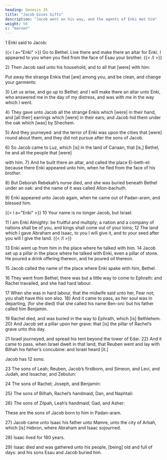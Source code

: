 ```yaml
---
heading: Genesis 35
title: "Jacob Gives Gifts"
description: "Jacob went on his way, and the agents of Enki met him"
weight: 50
c: "maroon"
---
```



1 Enki said to Jacob:

{{< l a="Enki" >}}
Go to Bethel. Live there and make there an altar for Enki. I appeared to you when you fled from the face of Esau your brother. 
{{< /l >}}


2} Then Jacob said unto his household, and to all that [were] with him:

Put away the strange Enkis that [are] among you, and be clean, and change your garments: 

3} Let us arise, and go up to Bethel; and I will make there an altar unto Enki, who answered me in the day of my distress, and was with me in the way which I went. 

4} They gave unto Jacob all the strange Enkis which [were] in their hand, and [all their] earrings which [were] in their ears; and Jacob hid them under the oak which [was] by Shechem.

5} And they journeyed: and the terror of Enki was upon the cities that [were] round
about them, and they did not pursue after the sons of Jacob.

6} So Jacob came to Luz, which [is] in the land of Canaan, that [is,] Bethel, he and all the people that [were]

with him. 7} And he built there an altar, and called the place El-beth-el: because there Enki appeared unto him,
when he fled from the face of his brother. 

8} But Deborah Rebekah’s nurse died, and she was buried beneath Bethel under an oak: and the name of it was called Allon-bachuth.

9} Enki appeared unto Jacob again, when he came out of Padan-aram, and blessed him.


{{< l a="Enki" >}}
10 Your name is no longer Jacob, but Israel. 

11 I am Enki Almighty: be fruitful and multiply; a nation and a company of nations shall be of you, and kings shall come out of your loins; 12 The land which I gave Abraham and Isaac, to you I will give it, and to your seed after you will I give the land.
{{< /l >}}

13 Enki went up from him in the place where he talked with him. 14 Jacob set up a pillar in the place where he talked with
Enki, even a pillar of stone. He poured a drink offering thereon, and he poured oil thereon. 

15 Jacob called the name of the place where Enki spake with him, Bethel.

16 They went from Bethel; there was but a little way to come to Ephrath: and Rachel travailed,
and she had hard labour.

17 When she was in hard labour, that the midwife said unto her, Fear not; you shalt have this son also. 18} And it came to pass, as her soul was in departing, (for she died) that she called his name Ben-oni: but his father called him Benjamin. 

19 Rachel died, and was buried in the way to Ephrath, which [is] Bethlehem. 20} And Jacob set a pillar upon her grave: that [is] the pillar of Rachel’s grave unto this day.

21 Israel journeyed, and spread his tent beyond the tower of Edar. 22} And it came to pass, when Israel dwelt in that land, that Reuben went and lay with Bilhah his father’s concubine: and Israel heard [it.] 

Jacob has 12 sons:

23 The sons of Leah; Reuben, Jacob’s firstborn, and Simeon, and Levi, and Judah, and
Issachar, and Zebulun: 

24 The sons of Rachel; Joseph, and Benjamin: 

25} The sons of Bilhah, Rachel’s handmaid; Dan, and Naphtali: 

26} The sons of Zilpah, Leah’s handmaid; Gad, and Asher: 

These are the sons of Jacob born to him in Padan-aram.

27} Jacob came unto Isaac his father unto Mamre, unto the city of Arbah, which [is] Hebron, where
Abraham and Isaac sojourned. 

28} Isaac lived for 180 years.

29} Isaac died and was gathered unto his people, [being] old and full of days: and his sons Esau and Jacob buried him.

